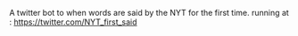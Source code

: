 A twitter bot to when words are said by the NYT for the first time.
running at : https://twitter.com/NYT_first_said
